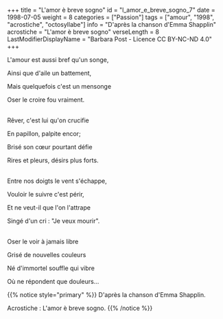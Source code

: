 +++
title = "L'amor è breve sogno"
id = "l_amor_e_breve_sogno_7"
date = 1998-07-05
weight = 8
categories = ["Passion"]
tags = ["amour", "1998", "acrostiche", "octosyllabe"]
info = "D'après la chanson d'Emma Shapplin"
acrostiche = "L'amor è breve sogno"
verseLength = 8
LastModifierDisplayName = "Barbara Post - Licence CC BY-NC-ND 4.0"
+++

L'amour est aussi bref qu'un songe,

Ainsi que d'aile un battement,

Mais quelquefois c'est un mensonge

Oser le croire fou vraiment.

 \
Rêver, c'est lui qu'on crucifie

En papillon, palpite encor;

Brisé son cœur pourtant défie

Rires et pleurs, désirs plus forts.

 \
Entre nos doigts le vent s'échappe,

Vouloir le suivre c'est périr,

Et ne veut-il que l'on l'attrape

Singé d'un cri : "Je veux mourir".

 \
Oser le voir à jamais libre

Grisé de nouvelles couleurs

Né d'immortel souffle qui vibre

Où ne répondent que douleurs...

{{% notice style="primary" %}}
D'après la chanson d'Emma Shapplin.

Acrostiche : L'amor è breve sogno.
{{% /notice %}}
